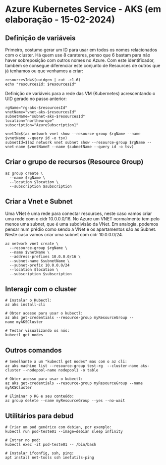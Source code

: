# Azure Kubernetes Service - AKS (em elaboração - 15-02-2024)

## Definição de variáveis

Primeiro, costumo gerar um ID para usar em todos os nomes relacionados com o cluster. Há quem use 8 carateres, penso que 6 bastam para não haver sobreposição com outros nomes no Azure. Com este identificador, também se consegue diferenciar este conjunto de Resources de outros que já tenhamos ou que venhamos a criar:
```
resourcesId=$(uuidgen | cut -c1-6)
echo "resourcesId: $resourcesId"
``` 
Definição de variáveis para a rede das VM (Kubernetes) acrescentando o UID gerado no passo anterior:
```
rgName="rg-aks-$resourcesId"
vnetName="vnet-aks-$resourcesId"
subnetName="subnet-aks-$resourcesId"
location="northeurope"
subscription="AzureSubscription1"

vnetId=$(az network vnet show --resource-group $rgName --name $vnetName --query id -o tsv)
subnetId=$(az network vnet subnet show --resource-group $rgName --vnet-name $vnetNameE --name $subnetName --query id -o tsv)
```

## Criar o grupo de recursos (Resource Group)
```
az group create \
  --name $rgName \
  --location $location \
  --subscription $subscription
```

## Criar a Vnet e Subnet
Uma VNet é uma rede para conectar resources, neste caso vamos criar uma rede com o cidr 10.0.0.0/16. No Azure um VNET normalmente tem pelo menos uma subnet, que é uma subdivisão da VNet. Em analogia, podemos pensar num prédio como sendo a VNet e os apartamentos são as Subnet. Neste caso vamos criar uma subnet com cidr 10.0.0.0/24.
```
az network vnet create \
  --resource-group $rgName \
  --name $vnetName \
  --address-prefixes 10.0.0.0/16 \
  --subnet-name $subnetName \
  --subnet-prefix 10.0.0.0/24
  --location $location \
  --subscription $subscription
```

## Interagir com o cluster
```
# Instalar o Kubectl:
az aks install-cli

# Obter acesso para usar o kubectl:
az aks get-credentials --resource-group myResourceGroup --name myAKSCluster

# Testar visualizando os nós:
kubectl get nodes
```

## Outros comandos
```
# Semelhante a um "kubectl get nodes" mas com o az cli:
az aks machine list --resource-group test-rg  --cluster-name aks-cluster --nodepool-name nodepool1 -o table

# Obter acesso para usar o kubectl:
az aks get-credentials --resource-group myResourceGroup --name myAKSCluster

# Eliminar o RG e seu conteúdo:
az group delete --name myResourceGroup --yes --no-wait

```

## Utilitários para debud
```
# Criar um pod genérico com debian, por exemplo:
kubectl run pod-teste01 --image=debian sleep infinity

# Entrar no pod:
kubectl exec -it pod-teste01 -- /bin/bash

# Instalar ifconfig, ssh, ping:
apt install net-tools ssh inetutils-ping

```
